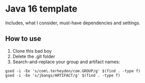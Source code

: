 # Java 16 template

Includes, what I consider, must-have dependencies and settings.

## How to use

1. Clone this bad boy
2. Delete the .git folder
3. Search-and-replace your group and artifact names:
```
gsed -i -Ee 's/com\.terheyden/com.GROUP/g' $(find . -type f)
gsed -i -Ee 's/jbangs/ARTIFACT/g' $(find . -type f)
```
